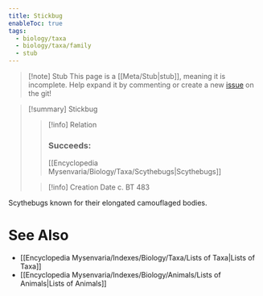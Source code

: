 ```yaml
---
title: Stickbug
enableToc: true
tags:
  - biology/taxa
  - biology/taxa/family
  - stub
---
```


> [!note] Stub
> This page is a [[Meta/Stub|stub]], meaning it is incomplete. Help expand it by commenting or create a new [issue](https://github.com/RagtimeGal/quartz--encyclopedia-mysenvaria/issues/new/choose) on the git!


> [!summary] Stickbug
> > [!info] Relation
> > ### Succeeds:
> > [[Encyclopedia Mysenvaria/Biology/Taxa/Scythebugs|Scythebugs]]
>
> > [!info] Creation Date
> > c. BT 483

Scythebugs known for their elongated camouflaged bodies.

# See Also
- [[Encyclopedia Mysenvaria/Indexes/Biology/Taxa/Lists of Taxa|Lists of Taxa]]
- [[Encyclopedia Mysenvaria/Indexes/Biology/Animals/Lists of Animals|Lists of Animals]]

